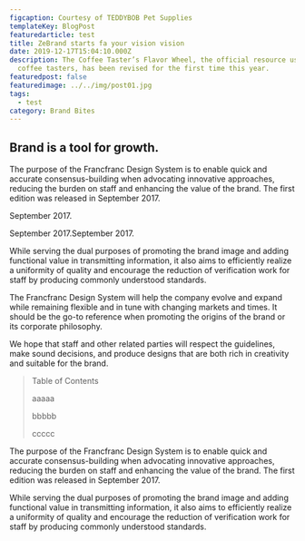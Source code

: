 ```yaml
---
figcaption: Courtesy of TEDDYBOB Pet Supplies
templateKey: BlogPost
featuredarticle: test
title: ZeBrand starts fa your vision vision
date: 2019-12-17T15:04:10.000Z
description: The Coffee Taster’s Flavor Wheel, the official resource used by
  coffee tasters, has been revised for the first time this year.
featuredpost: false
featuredimage: ../../img/post01.jpg
tags:
  - test
category: Brand Bites
---
```

## Brand is a tool for growth.

The purpose of the Francfranc Design System is to enable quick and accurate consensus-building when advocating innovative approaches, reducing the burden on staff and enhancing the value of the brand. The first edition was released in September 2017.



September 2017.

September 2017.September 2017.

While serving the dual purposes of promoting the brand image and adding functional value in transmitting information, it also aims to efficiently realize a uniformity of quality and encourage the reduction of verification work for staff by producing commonly understood standards.

The Francfranc Design System will help the company evolve and expand while remaining flexible and in tune with changing markets and times. It should be the go-to reference when promoting the origins of the brand or its corporate philosophy.

We hope that staff and other related parties will respect the guidelines, make sound decisions, and produce designs that are both rich in creativity and suitable for the brand.

> Table of Contents
>
> aaaaa
>
> bbbbb
>
> ccccc

The purpose of the Francfranc Design System is to enable quick and accurate consensus-building when advocating innovative approaches, reducing the burden on staff and enhancing the value of the brand. The first edition was released in September 2017.

While serving the dual purposes of promoting the brand image and adding functional value in transmitting information, it also aims to efficiently realize a uniformity of quality and encourage the reduction of verification work for staff by producing commonly understood standards.